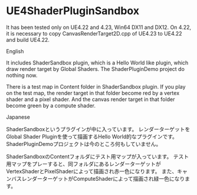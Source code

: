 # UE4ShaderPluginSandbox

It has been tested only on UE4.22 and 4.23, Win64 DX11 and DX12.
On 4.22, it is necessary to copy CanvasRenderTarget2D.cpp of UE4.23 to UE4.22 and build UE4.22.


English

It includes ShaderSandbox plugin, which is a Hello World like plugin, which draw render target by Global Shaders.
The ShaderPluginDemo project do nothing now.

There is a test map in Content folder in ShaderSandbox plugin.
If you play on the test map, the render target in that folder become red by a vertex shader and a pixel shader.
And the canvas render target in that folder become green by a compute shader.


Japanese

ShaderSandboxというプラグインが中に入っています。
レンダーターゲットをGlobal Shader Pluginを使って描画するHello World的なプラグインです。
ShaderPluginDemoプロジェクトは今のところ何もしていません。

ShaderSandboxのContentフォルダにテスト用マップが入っています。
テスト用マップをプレーすると、同フォルダにあるレンダーターゲットがVertexShaderとPixelShaderによって描画され赤一色になります。
また、キャンバスレンダーターゲットがComputeShaderによって描画され緑一色になります。
